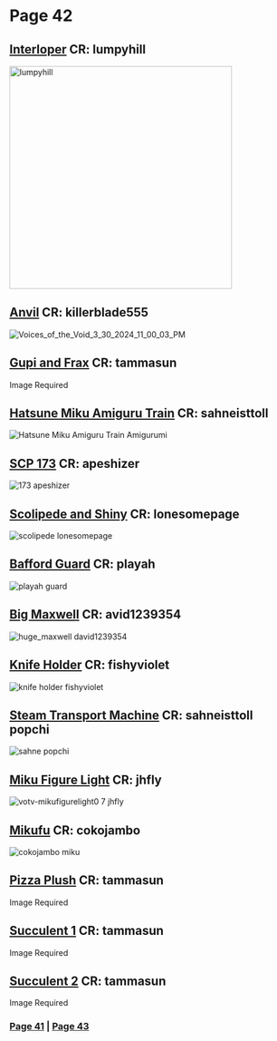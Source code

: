 # Page 42
## [Interloper](https://github.com/madrod228/voicesoftheprinter/raw/main/The%20Archive/Page%20042/1u.rar) CR: lumpyhill
<img width="393" alt="lumpyhill" src="https://github.com/madrod228/voicesoftheprinter/assets/9602000/b4d1834f-80c3-48b6-b28b-8f2131b985ab">

## [Anvil](https://github.com/madrod228/voicesoftheprinter/raw/main/The%20Archive/Page%20042/Anvil.rar) CR: killerblade555
![Voices_of_the_Void_3_30_2024_11_00_03_PM](https://github.com/madrod228/voicesoftheprinter/assets/9602000/c30346c7-d3cf-42a9-b236-4bde0d34c526)
## [Gupi and Frax](https://github.com/madrod228/voicesoftheprinter/raw/main/The%20Archive/Page%20042/Gupi%20and%20Frax.rar) CR: tammasun
Image Required 
## [Hatsune Miku Amiguru Train](https://github.com/madrod228/voicesoftheprinter/raw/main/The%20Archive/Page%20042/Hatsune_Miku_Amiguru_Train.7z) CR: sahneisttoll
![Hatsune Miku Amiguru Train Amigurumi](https://github.com/madrod228/voicesoftheprinter/assets/9602000/85da3543-2429-4f3e-bed9-af0133c99806)
## [SCP 173](https://github.com/madrod228/voicesoftheprinter/raw/main/The%20Archive/Page%20042/SCP173.rar) CR: apeshizer
![173 apeshizer](https://github.com/madrod228/voicesoftheprinter/assets/9602000/892e30ba-b666-458d-9559-98a7e94dbf61)
## [Scolipede and Shiny](https://github.com/madrod228/voicesoftheprinter/raw/main/The%20Archive/Page%20042/Scolipede.rar) CR: lonesomepage
![scolipede lonesomepage](https://github.com/madrod228/voicesoftheprinter/assets/9602000/55dfcdee-26b6-4662-96e6-270ced88cd98)
## [Bafford Guard](https://github.com/madrod228/voicesoftheprinter/raw/main/The%20Archive/Page%20042/bafford_guard.rar) CR: playah
![playah guard](https://github.com/madrod228/voicesoftheprinter/assets/9602000/ae9e64a1-420d-4c03-ae4d-1873f9657de1)
## [Big Maxwell](https://github.com/madrod228/voicesoftheprinter/raw/main/The%20Archive/Page%20042/big_maxwell.rar) CR: avid1239354
![huge_maxwell  david1239354](https://github.com/madrod228/voicesoftheprinter/assets/9602000/d1c530f6-af13-46ab-ba1e-2caee65eb2c2)
## [Knife Holder](https://github.com/madrod228/voicesoftheprinter/raw/main/The%20Archive/Page%20042/knife.rar) CR: fishyviolet
![knife holder fishyviolet](https://github.com/madrod228/voicesoftheprinter/assets/9602000/6a98a915-8c36-4a15-adbf-d7393cae5282)
## [Steam Transport Machine](https://github.com/madrod228/voicesoftheprinter/raw/main/The%20Archive/Page%20042/limbus_company_steam_transport_machine.7z) CR: sahneisttoll popchi
![sahne popchi](https://github.com/madrod228/voicesoftheprinter/assets/9602000/b98b3217-97d1-4d99-acf9-9f5b455adef9)
## [Miku Figure Light](https://github.com/madrod228/voicesoftheprinter/raw/main/The%20Archive/Page%20042/miku_figure_light.rar) CR:  jhfly
![votv-mikufigurelight0 7  jhfly](https://github.com/madrod228/voicesoftheprinter/assets/9602000/0a846d95-d0fc-4464-906e-676896d5db87)
## [Mikufu](https://github.com/madrod228/voicesoftheprinter/raw/main/The%20Archive/Page%20042/mikufu.rar) CR: cokojambo
![cokojambo miku](https://github.com/madrod228/voicesoftheprinter/assets/9602000/e2828869-a57c-4955-8f74-1e257837a074)
## [Pizza Plush](https://github.com/madrod228/voicesoftheprinter/raw/main/The%20Archive/Page%20042/pizza_plush.rar) CR: tammasun
Image Required
## [Succulent 1](https://github.com/madrod228/voicesoftheprinter/raw/main/The%20Archive/Page%20042/succulent_1.rar) CR: tammasun
Image Required
## [Succulent 2](https://github.com/madrod228/voicesoftheprinter/raw/main/The%20Archive/Page%20042/succulent_2.rar) CR: tammasun
Image Required

### [Page 41](https://github.com/madrod228/voicesoftheprinter/blob/main/Page%20041.md)  | [Page 43](https://github.com/madrod228/voicesoftheprinter/blob/main/Page%20043.md)

